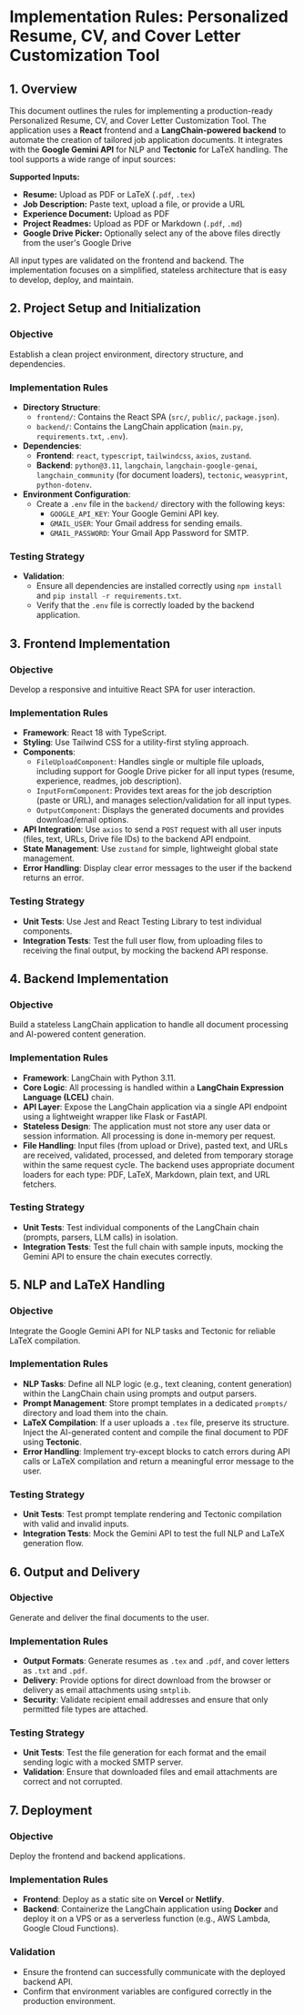 # Implementation Rules: Personalized Resume, CV, and Cover Letter Customization Tool

## 1. Overview
This document outlines the rules for implementing a production-ready Personalized Resume, CV, and Cover Letter Customization Tool. The application uses a **React** frontend and a **LangChain-powered backend** to automate the creation of tailored job application documents. It integrates with the **Google Gemini API** for NLP and **Tectonic** for LaTeX handling. The tool supports a wide range of input sources:

**Supported Inputs:**
- **Resume:** Upload as PDF or LaTeX (`.pdf`, `.tex`)
- **Job Description:** Paste text, upload a file, or provide a URL
- **Experience Document:** Upload as PDF
- **Project Readmes:** Upload as PDF or Markdown (`.pdf`, `.md`)
- **Google Drive Picker:** Optionally select any of the above files directly from the user's Google Drive

All input types are validated on the frontend and backend. The implementation focuses on a simplified, stateless architecture that is easy to develop, deploy, and maintain.

## 2. Project Setup and Initialization
### Objective
Establish a clean project environment, directory structure, and dependencies.

### Implementation Rules
- **Directory Structure**:
  - `frontend/`: Contains the React SPA (`src/`, `public/`, `package.json`).
  - `backend/`: Contains the LangChain application (`main.py`, `requirements.txt`, `.env`).
- **Dependencies**:
  - **Frontend**: `react`, `typescript`, `tailwindcss`, `axios`, `zustand`.
  - **Backend**: `python@3.11`, `langchain`, `langchain-google-genai`, `langchain_community` (for document loaders), `tectonic`, `weasyprint`, `python-dotenv`.
- **Environment Configuration**:
  - Create a `.env` file in the `backend/` directory with the following keys:
    - `GOOGLE_API_KEY`: Your Google Gemini API key.
    - `GMAIL_USER`: Your Gmail address for sending emails.
    - `GMAIL_PASSWORD`: Your Gmail App Password for SMTP.

### Testing Strategy
- **Validation**:
  - Ensure all dependencies are installed correctly using `npm install` and `pip install -r requirements.txt`.
  - Verify that the `.env` file is correctly loaded by the backend application.

## 3. Frontend Implementation
### Objective
Develop a responsive and intuitive React SPA for user interaction.

### Implementation Rules
- **Framework**: React 18 with TypeScript.
- **Styling**: Use Tailwind CSS for a utility-first styling approach.
- **Components**:
  - `FileUploadComponent`: Handles single or multiple file uploads, including support for Google Drive picker for all input types (resume, experience, readmes, job description).
  - `InputFormComponent`: Provides text areas for the job description (paste or URL), and manages selection/validation for all input types.
  - `OutputComponent`: Displays the generated documents and provides download/email options.
- **API Integration**: Use `axios` to send a `POST` request with all user inputs (files, text, URLs, Drive file IDs) to the backend API endpoint.
- **State Management**: Use `zustand` for simple, lightweight global state management.
- **Error Handling**: Display clear error messages to the user if the backend returns an error.

### Testing Strategy
- **Unit Tests**: Use Jest and React Testing Library to test individual components.
- **Integration Tests**: Test the full user flow, from uploading files to receiving the final output, by mocking the backend API response.

## 4. Backend Implementation
### Objective
Build a stateless LangChain application to handle all document processing and AI-powered content generation.

### Implementation Rules
- **Framework**: LangChain with Python 3.11.
- **Core Logic**: All processing is handled within a **LangChain Expression Language (LCEL)** chain.
- **API Layer**: Expose the LangChain application via a single API endpoint using a lightweight wrapper like Flask or FastAPI.
- **Stateless Design**: The application must not store any user data or session information. All processing is done in-memory per request.
- **File Handling**: Input files (from upload or Drive), pasted text, and URLs are received, validated, processed, and deleted from temporary storage within the same request cycle. The backend uses appropriate document loaders for each type: PDF, LaTeX, Markdown, plain text, and URL fetchers.

### Testing Strategy
- **Unit Tests**: Test individual components of the LangChain chain (prompts, parsers, LLM calls) in isolation.
- **Integration Tests**: Test the full chain with sample inputs, mocking the Gemini API to ensure the chain executes correctly.

## 5. NLP and LaTeX Handling
### Objective
Integrate the Google Gemini API for NLP tasks and Tectonic for reliable LaTeX compilation.

### Implementation Rules
- **NLP Tasks**: Define all NLP logic (e.g., text cleaning, content generation) within the LangChain chain using prompts and output parsers.
- **Prompt Management**: Store prompt templates in a dedicated `prompts/` directory and load them into the chain.
- **LaTeX Compilation**: If a user uploads a `.tex` file, preserve its structure. Inject the AI-generated content and compile the final document to PDF using **Tectonic**.
- **Error Handling**: Implement try-except blocks to catch errors during API calls or LaTeX compilation and return a meaningful error message to the user.

### Testing Strategy
- **Unit Tests**: Test prompt template rendering and Tectonic compilation with valid and invalid inputs.
- **Integration Tests**: Mock the Gemini API to test the full NLP and LaTeX generation flow.

## 6. Output and Delivery
### Objective
Generate and deliver the final documents to the user.

### Implementation Rules
- **Output Formats**: Generate resumes as `.tex` and `.pdf`, and cover letters as `.txt` and `.pdf`.
- **Delivery**: Provide options for direct download from the browser or delivery as email attachments using `smtplib`.
- **Security**: Validate recipient email addresses and ensure that only permitted file types are attached.

### Testing Strategy
- **Unit Tests**: Test the file generation for each format and the email sending logic with a mocked SMTP server.
- **Validation**: Ensure that downloaded files and email attachments are correct and not corrupted.

## 7. Deployment
### Objective
Deploy the frontend and backend applications.

### Implementation Rules
- **Frontend**: Deploy as a static site on **Vercel** or **Netlify**.
- **Backend**: Containerize the LangChain application using **Docker** and deploy it on a VPS or as a serverless function (e.g., AWS Lambda, Google Cloud Functions).

### Validation
-   Ensure the frontend can successfully communicate with the deployed backend API.
-   Confirm that environment variables are configured correctly in the production environment.